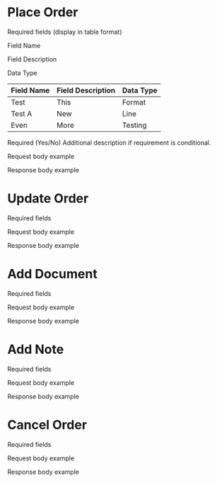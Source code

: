 # Place Order

Required fields (display in table format)

Field Name

Field Description

Data Type

| Field Name | Field Description | Data Type |
|---|---|---|
| Test | This | Format |
| Test A | New | Line |
| Even | More | Testing |

Required (Yes/No) Additional description if requirement is conditional.

Request body example

Response body example

# Update Order

Required fields

Request body example

Response body example

# Add Document

Required fields

Request body example

Response body example

# Add Note

Required fields

Request body example

Response body example

# Cancel Order

Required fields

Request body example

Response body example